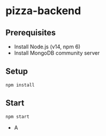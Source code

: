 # pizza-backend

## Prerequisites

- Install Node.js (v14, npm 6)
- Install MongoDB community server

## Setup

`npm install`

## Start

`npm start`

- A
